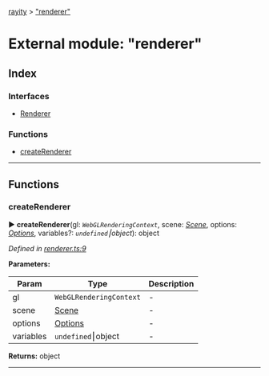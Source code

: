 [rayity](../README.md) > ["renderer"](../modules/_renderer_.md)



# External module: "renderer"

## Index

### Interfaces

* [Renderer](../interfaces/_renderer_.renderer.md)


### Functions

* [createRenderer](_renderer_.md#createrenderer)



---
## Functions
<a id="createrenderer"></a>

###  createRenderer

► **createRenderer**(gl: *`WebGLRenderingContext`*, scene: *[Scene](../interfaces/_scene_.scene.md)*, options: *[Options](../interfaces/_options_.options.md)*, variables?: *`undefined`⎮object*): object




*Defined in [renderer.ts:9](https://github.com/gribbet/rayity/blob/4838bef/src/renderer.ts#L9)*



**Parameters:**

| Param | Type | Description |
| ------ | ------ | ------ |
| gl | `WebGLRenderingContext`   |  - |
| scene | [Scene](../interfaces/_scene_.scene.md)   |  - |
| options | [Options](../interfaces/_options_.options.md)   |  - |
| variables | `undefined`⎮object   |  - |





**Returns:** object





___


